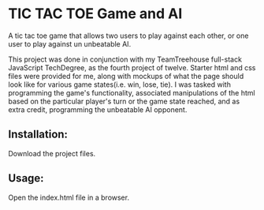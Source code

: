 # TIC TAC TOE Game and AI

A tic tac toe game that allows two users to play against each other, or one user to play against un unbeatable AI.

This project was done in conjunction with my TeamTreehouse full-stack JavaScript TechDegree, as the fourth project of twelve. Starter html and css files were provided for me, along with mockups of what the page should look like for various game states(i.e. win, lose, tie). I was tasked with programming the game's functionality, associated manipulations of the html based on the particular player's turn or the game state reached, and as extra credit, programming the unbeatable AI opponent.

## Installation:

Download the project files.

## Usage:

Open the index.html file in a browser.

